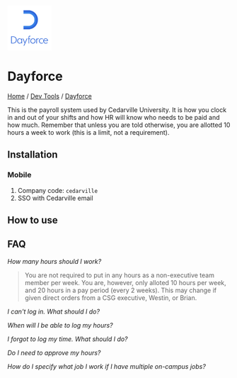 <img src="./images/logo.png" width=100px alt="Dayforce Logo"/>

# Dayforce

[Home](../../Readme.md) / [Dev Tools](../dev-tools.md) / [Dayforce](tool.md)

This is the payroll system used by Cedarville University. It is how you clock in and out of your shifts and how HR will know who needs to be paid and how much. Remember that unless you are told otherwise, you are allotted 10 hours a week to work (this is a limit, not a requirement).

## Installation

### Mobile

1. Company code: `cedarville`
2. SSO with Cedarville email

## How to use

## FAQ

*How many hours should I work?*
> You are not required to put in any hours as a non-executive team member per week. You are, however, only alloted 10 hours per week, and 20 hours in a pay period (every 2 weeks). This may change if given direct orders from a CSG executive, Westin, or Brian.

*I can't log in. What should I do?*

*When will I be able to log my hours?*

*I forgot to log my time. What should I do?*

*Do I need to approve my hours?*

*How do I specify what job I work if I have multiple on-campus jobs?*
